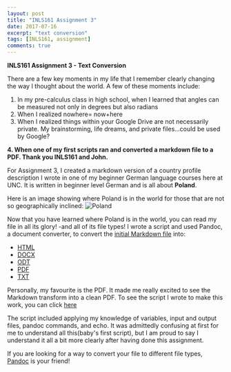 ```yaml
---
layout: post
title: "INLS161 Assignment 3"
date: 2017-07-16
excerpt: "text conversion"
tags: [INLS161, assignment]
comments: true
---
```


**INLS161 Assignment 3 - Text Conversion**

There are a few key moments in my life that I remember clearly changing the way I thought about the world. 
A few of these moments include:
1. In my pre-calculus class in high school, when I learned that angles can be measured not only in degrees but also radians 
2. When I realized nowhere= now+here
3. When I realized things within your Google Drive are not necessarily private. My brainstorming, life dreams, and private files...could be used by Google?

**4. When one of my first scripts ran and converted a markdown file to a PDF. Thank you INLS161 and John.**

For Assignment 3, I created a markdown version of a country profile description I wrote in one of my beginner German language courses here at UNC.
It is written in beginner level German and is all about **Poland**.

Here is an image showing where Poland is in the world for those that are not so geographically inclined:
![Poland](https://s-media-cache-ak0.pinimg.com/736x/15/bc/95/15bc9533ec0c60be2ec8eb5650e284ea--where-is-poland-maps.jpg "Where is Poland")

Now that you have learned where Poland is in the world, you can read my file in all its glory! -and  all of its file types!
I wrote a script and used Pandoc, a document converter, to convert the <a href="https://github.com/lydiatnguyen/lydiatnguyen-convert-documents/blob/master/polen.md" target="_blank">initial Markdown file</a> into:

* <a href="https://github.com/lydiatnguyen/lydiatnguyen-convert-documents/blob/master/polen.html" target="_blank">HTML</a>
* <a href="https://github.com/lydiatnguyen/lydiatnguyen-convert-documents/blob/master/polen.docx" target="_blank">DOCX</a>
* <a href="https://github.com/lydiatnguyen/lydiatnguyen-convert-documents/blob/master/polen.odt" target="_blank">ODT</a>
* <a href="https://github.com/lydiatnguyen/lydiatnguyen-convert-documents/blob/master/polen.pdf" target="_blank">PDF</a>
* <a href="https://github.com/lydiatnguyen/lydiatnguyen-convert-documents/blob/master/polen.txt" target="_blank">TXT</a>


Personally, my favourite is the PDF. It made me really excited to see the Markdown transform into a clean PDF.
To see the script I wrote to make this work, you can click <a href="https://github.com/lydiatnguyen/lydiatnguyen-convert-documents/blob/master/lydiatnguyen-convert-docs.sh" target="_blank">here</a> 

The script included applying my knowledge of variables, input and output files, pandoc commands, and echo.
It was admittedly confusing at first for me to understand all this(baby's first script), but I am proud to say I understand it all a bit more clearly after having done this assignment. 

If you are looking for a way to convert your file to different file types, <a href="https://pandoc.org" target="_blank">Pandoc</a> is your friend!



